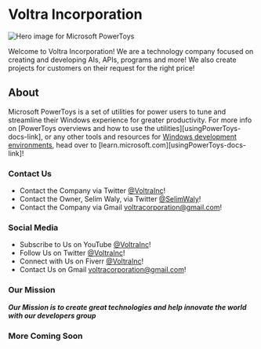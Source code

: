 # Voltra Incorporation

![Hero image for Microsoft PowerToys](doc/images/overview/PT_hero_image.png)

Welcome to Voltra Incorporation! We are a technology company focused on creating and developing AIs, APIs, programs and more! We also create projects for customers on their request for the right price!

## About

Microsoft PowerToys is a set of utilities for power users to tune and streamline their Windows experience for greater productivity. For more info on [PowerToys overviews and how to use the utilities][usingPowerToys-docs-link], or any other tools and resources for [Windows development environments](https://learn.microsoft.com/windows/dev-environment/overview), head over to [learn.microsoft.com][usingPowerToys-docs-link]! 


### Contact Us

- Contact the Company via Twitter [@VoltraInc](https://twitter.com/VoltraInc)!
- Contact the Owner, Selim Waly, via Twitter [@SelimWaly](https://twitter.com/SelimWaly)!
- Contact the Company via Gmail [voltracorporation@gmail.com](mailto:voltraincorporation@gmail.com)!

### Social Media

- Subscribe to Us on YouTube [@VoltraInc](https://youtube.com/@VoltraInc)!
- Follow Us on Twitter [@VoltraInc](https://twitter.com/VoltraInc)!
- Connect with Us on Fiverr [@VoltraInc](https://fiverr.com/VoltraInc)!
- Contact Us on Gmail [voltracorporation@gmail.com](mailto:voltraincorporation@gmail.com)!


### Our Mission

***Our Mission is to create great technologies and help innovate the world with our developers group***

### More Coming Soon
